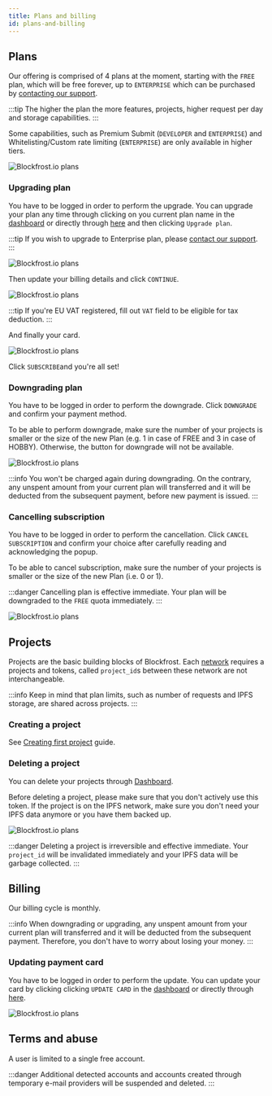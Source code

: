 ```yaml
---
title: Plans and billing
id: plans-and-billing
---
```


## Plans

Our offering is comprised of 4 plans at the moment, starting with the `FREE` plan, which will be free forever, up to `ENTERPRISE` which can be purchased by [contacting our support](/docs/support).

:::tip
The higher the plan the more features, projects, higher request per day and storage capabilities.
:::

Some capabilities, such as Premium Submit (`DEVELOPER` and `ENTERPRISE`) and Whitelisting/Custom rate limiting (`ENTERPRISE`) are only available in higher tiers.

![Blockfrost.io plans](/img/frontend_plans.png)

### Upgrading plan

You have to be logged in order to perform the upgrade. You can upgrade your plan any time through clicking on you current plan name in the [dashboard](https://blockfrost.io/dashboard) or directly through [here](https://blockfrost.io/dashboard/plans) and then clicking `Upgrade plan`.

:::tip
If you wish to upgrade to Enterprise plan, please [contact our support](/docs/support#contacting-support).
:::

![Blockfrost.io plans](/img/frontend_upgrade.png)

Then update your billing details and click `CONTINUE`.

![Blockfrost.io plans](/img/frontend_upgrade_details.png)

:::tip
If you're EU VAT registered, fill out `VAT` field to be eligible for tax deduction.
:::

And finally your card.

![Blockfrost.io plans](/img/frontend_upgrade_card.png)

Click `SUBSCRIBE`and you're all set!

### Downgrading plan

You have to be logged in order to perform the downgrade. Click `DOWNGRADE` and confirm your payment method.

To be able to perform downgrade, make sure the number of your projects is smaller or the size of the new Plan (e.g. 1 in case of FREE and 3 in case of HOBBY). Otherwise, the button for downgrade will not be available.

![Blockfrost.io plans](/img/frontend_downgrade.png)

:::info
You won't be charged again during downgrading. On the contrary, any unspent amount from your current plan will transferred and it will be deducted from the subsequent payment, before new payment is issued.
:::

### Cancelling subscription

You have to be logged in order to perform the cancellation. Click `CANCEL SUBSCRIPTION` and confirm your choice after carefully reading and acknowledging the popup.

To be able to cancel subscription, make sure the number of your projects is smaller or the size of the new Plan (i.e. 0 or 1).

:::danger
Cancelling plan is effective immediate. Your plan will be downgraded to the `FREE` quota immediately.
:::

![Blockfrost.io plans](/img/frontend_cancel.png)

## Projects

Projects are the basic building blocks of Blockfrost. Each [network](/docs/start-building#available-networks) requires a projects and tokens, called `project_id`s between these network are not interchangeable.

:::info
Keep in mind that plan limits, such as number of requests and IPFS storage, are shared across projects.
:::

### Creating a project

See [Creating first project](/docs/overview/getting-started#creating-first-project) guide.

### Deleting a project

You can delete your projects through [Dashboard](https://blockfrost.io/dashboard).

Before deleting a project, please make sure that you don't actively use this token. If the project is on the IPFS network, make sure you don't need your IPFS data anymore or you have them backed up.

![Blockfrost.io plans](/img/frontend_delete_project.png)

:::danger
Deleting a project is irreversible and effective immediate. Your `project_id` will be invalidated immediately and your IPFS data will be garbage collected.
:::

## Billing

Our billing cycle is monthly.

:::info
When downgrading or upgrading, any unspent amount from your current plan will transferred and it will be deducted from the subsequent payment. Therefore, you don't have to worry about losing your money.
:::

### Updating payment card

You have to be logged in order to perform the update. You can update your card by clicking clicking `UPDATE CARD` in the [dashboard](https://blockfrost.io/dashboard) or directly through [here](https://blockfrost.io/dashboard/plans/update).

![Blockfrost.io plans](/img/frontend_card_update.png)

## Terms and abuse

A user is limited to a single free account.

:::danger
Additional detected accounts and accounts created through temporary e-mail providers will be suspended and deleted.
:::
